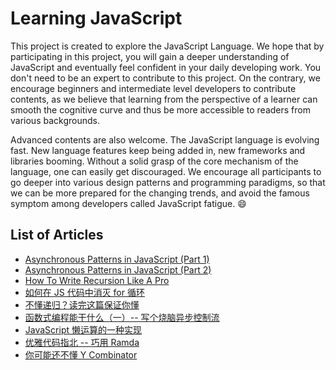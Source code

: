 # Learning JavaScript

This project is created to explore the JavaScript Language. We hope that by participating in this project, you will gain a deeper understanding of JavaScript and eventually feel confident in your daily developing work. You don't need to be an expert to contribute to this project. On the contrary, we encourage beginners and intermediate level developers to contribute contents, as we believe that learning from the perspective of a learner can smooth the cognitive curve and thus be more accessible to readers from various backgrounds.

Advanced contents are also welcome. The JavaScript language is evolving fast. New language features keep being added in, new frameworks and libraries booming. Without a solid grasp of the core mechanism of the language, one can easily get discouraged. We encourage all participants to go deeper into various design patterns and programming paradigms, so that we can be more prepared for the changing trends, and avoid the famous symptom among developers called JavaScript fatigue. 😄

## List of Articles

- [Asynchronous Patterns in JavaScript (Part 1)](./archive/async-patterns-in-js.md)
- [Asynchronous Patterns in JavaScript (Part 2)](./archive/async-patterns-in-js-part-2.md)
- [How To Write Recursion Like A Pro](./archive/how-to-write-recursion-like-a-pro.md)
- [如何在 JS 代码中消灭 for 循环](./archive/clean-code-without-for-loop.md)
- [不懂递归？读完这篇保证你懂](./archive/intro-to-recursion.md)
- [函数式编程能干什么（一）-- 写个烧脑异步控制流](./archive/async-flow-with-fp-1.md)
- [JavaScript 懒运算的一种实现](./archive/javascript-lazy-evaluation.md)
- [优雅代码指北 -- 巧用 Ramda](./archive/point-free-code-with-ramda.md)
- [你可能还不懂 Y Combinator](./archive/y-combinator-explained.md)
